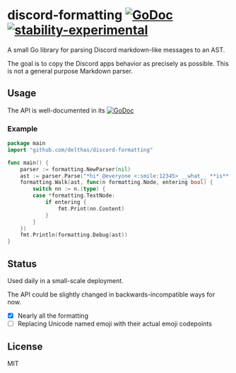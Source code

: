 # discord-formatting [![GoDoc](https://godoc.org/github.com/delthas/discord-formatting?status.svg)](https://godoc.org/github.com/delthas/discord-formatting) [![stability-experimental](https://img.shields.io/badge/stability-experimental-orange.svg)](https://github.com/emersion/stability-badges#experimental)

A small Go library for parsing Discord markdown-like messages to an AST.

The goal is to copy the Discord apps behavior as precisely as possible. This is not a general purpose Markdown parser.

## Usage

The API is well-documented in its [![GoDoc](https://godoc.org/github.com/delthas/discord-formatting?status.svg)](https://godoc.org/github.com/delthas/discord-formatting)

### Example

```go
package main
import "github.com/delthas/discord-formatting"

func main() {
    parser := formatting.NewParser(nil)
    ast := parser.Parse("*hi* @everyone <:smile:12345> __what__ **is** `up`?")
    formatting.Walk(ast, func(n formatting.Node, entering bool) {
        switch nn := n.(type) {
        case *formatting.TextNode:
            if entering {
                fmt.Print(nn.Content)
            }
        }
    })
    fmt.Println(formatting.Debug(ast))
}
```

## Status

Used daily in a small-scale deployment.

The API could be slightly changed in backwards-incompatible ways for now.

- [X] Nearly all the formatting
- [ ] Replacing Unicode named emoji with their actual emoji codepoints

## License

MIT
